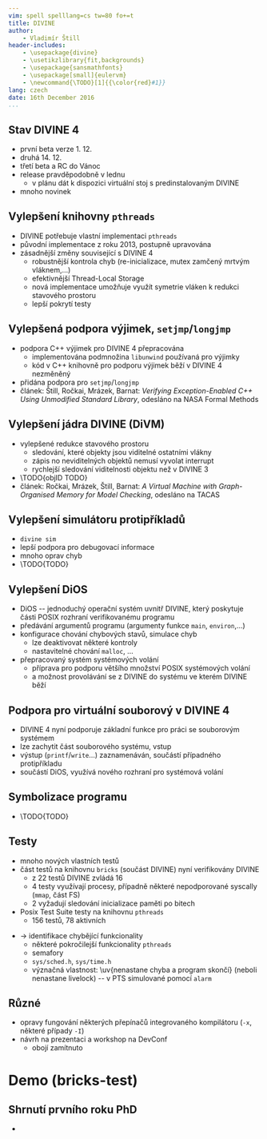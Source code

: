```yaml
---
vim: spell spelllang=cs tw=80 fo+=t
title: DIVINE
author:
    - Vladimír Štill
header-includes:
    - \usepackage{divine}
    - \usetikzlibrary{fit,backgrounds}
    - \usepackage{sansmathfonts}
    - \usepackage[small]{eulervm}
    - \newcommand{\TODO}[1]{{\color{red}#1}}
lang: czech
date: 16th December 2016
...
```


## Stav DIVINE 4

*   první beta verze 1. 12.
*   druhá 14. 12.
*   třetí beta a RC do Vánoc
*   release pravděpodobně v lednu
    *   v plánu dát k dispozici virtuální stoj s predinstalovaným DIVINE
*   mnoho novinek

## Vylepšení knihovny `pthreads`

*   DIVINE potřebuje vlastní implementaci `pthreads`
*   původní implementace z roku 2013, postupně upravována
*   zásadnější změny související s DIVINE 4
    *   robustnější kontrola chyb (re-inicializace, mutex zamčený mrtvým
        vláknem,…)
    *   efektivnější Thread-Local Storage
    *   nová implementace umožňuje využít symetrie vláken k redukci stavového
        prostoru
    *   lepší pokrytí testy

## Vylepšená podpora výjimek, `setjmp`/`longjmp`

*   podpora C++ výjimek pro DIVINE 4 přepracována
    *   implementována podmnožina `libunwind` používaná pro výjimky
    *   kód v C++ knihovně pro podporu výjimek běží v DIVINE 4 nezměněný
*   přidána podpora pro `setjmp`/`longjmp`
*   článek: Štill, Ročkai, Mrázek, Barnat: *Verifying Exception-Enabled C++ Using
    Unmodified Standard Library*, odesláno na NASA Formal Methods

## Vylepšení jádra DIVINE (DiVM)

*   vylepšené redukce stavového prostoru
    *   sledování, které objekty jsou viditelné ostatními vlákny
    *   zápis no neviditelných objektů nemusí vyvolat interrupt
    *   rychlejší sledování viditelnosti objektu než v DIVINE 3
*   \TODO{objID TODO}
*   článek: Ročkai, Mrázek, Štill, Barnat: *A Virtual Machine with
    Graph-Organised Memory for Model Checking*, odesláno na TACAS

## Vylepšení simulátoru protipříkladů

*   `divine sim`
*   lepší podpora pro debugovací informace
*   mnoho oprav chyb
*   \TODO{TODO}

## Vylepšení DiOS

*   DiOS -- jednoduchý operační systém uvnitř DIVINE, který poskytuje části
    POSIX rozhraní verifikovanému programu
*   předávání argumentů programu (argumenty funkce `main`, `environ`,…)
*   konfigurace chování chybových stavů, simulace chyb
    *   lze deaktivovat některé kontroly
    *   nastavitelné chování `malloc`, …
*   přepracovaný systém systémových volání
    *   příprava pro podporu většího množství POSIX systémových volání
    *   a možnost provolávání se z DIVINE do systému ve kterém DIVINE běží

## Podpora pro virtuální souborový v DIVINE 4

*   DIVINE 4 nyní podporuje základní funkce pro práci se souborovým systémem
*   lze zachytit část souborového systému, vstup
*   výstup (`printf`/`write`…) zaznamenáván, součástí případného protipříkladu
*   součástí DiOS, využívá nového rozhraní pro systémová volání

## Symbolizace programu

*   \TODO{TODO}

## Testy

-   mnoho nových vlastních testů
-   část testů na knihovnu `bricks` (součást DIVINE) nyní verifikovány DIVINE
    *   z 22 testů DIVINE zvládá 16
    *   4 testy využívají procesy, případně některé nepodporované
        syscally (`mmap`, část FS)
    *   2 vyžadují sledování inicializace paměti po bitech
-   Posix Test Suite testy na knihovnu `pthreads`
    *   156 testů, 78 aktivních
*   $\rightarrow$ identifikace chybějící funkcionality
    *   některé pokročilejší funkcionality `pthreads`
    *   semafory
    *   `sys/sched.h`, `sys/time.h`
    *   význačná vlastnost: \uv{nenastane chyba a program skončí} (neboli
        nenastane livelock) -- v PTS simulované pomocí `alarm`

## Různé

*   opravy fungování některých přepínačů integrovaného kompilátoru (`-x`,
    některé případy `-I`)
*   návrh na prezentaci a workshop na DevConf
    *   obojí zamítnuto

# Demo (bricks-test)

## Shrnutí prvního roku PhD

*   


